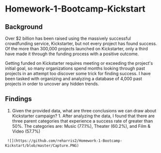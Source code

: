# Homework-1-Bootcamp-Kickstart
## Background

Over $2 billion has been raised using the massively successful crowdfunding service, Kickstarter, but not every project has found success.  Of the more than 300,000 projects launched on Kickstarter, only a third have made it through the funding process with a positive outcome.

Getting funded on Kickstarter requires meeting or exceeding the project's initial goal, so many organizations spend months looking through past projects in an attempt too discover some trick for finding success.  I have been tasked with organizing and analyzing a database of 4,000 past projects in order to uncover any hidden trends.


## Findings

  1.  Given the provided data, what are three conclusions we can draw about Kickstarter campaign?
     1. After analyzing the data,  I found that there are three parent categories that experience a success rate of greater than 50%.  The         categories are:  Music (77.1%), Theater (60.2%), and Film & Video (57.7%)
     
     ![](https://github.com/reharris2/Homework-1-Bootcamp-Kickstart/blob/master/Capture.PNG)
